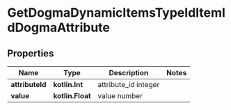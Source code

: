 
# GetDogmaDynamicItemsTypeIdItemIdDogmaAttribute

## Properties
Name | Type | Description | Notes
------------ | ------------- | ------------- | -------------
**attributeId** | **kotlin.Int** | attribute_id integer | 
**value** | **kotlin.Float** | value number | 



